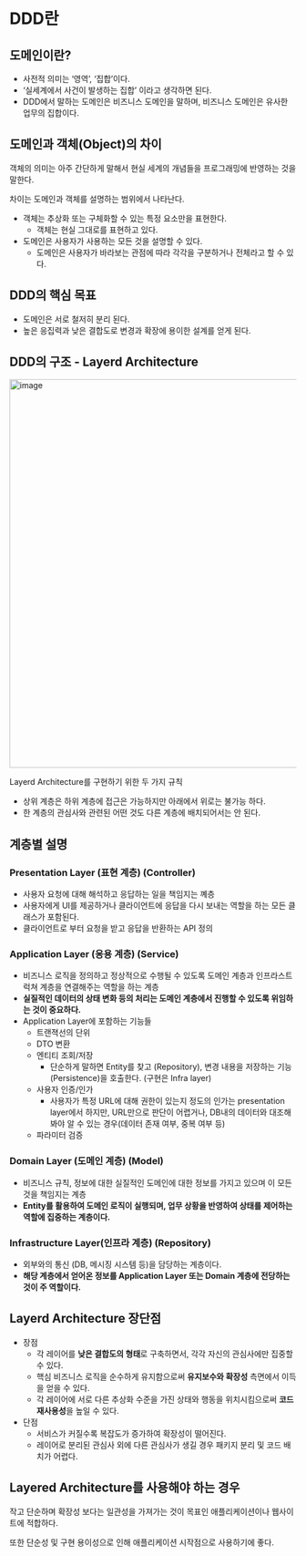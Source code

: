 # DDD란

## 도메인이란?

- 사전적 의미는 ‘영역’, ‘집합’이다.
- ‘실세계에서 사건이 발생하는 집합’ 이라고 생각하면 된다.
- DDD에서 말하는 도메인은 비즈니스 도메인을 말하며, 비즈니스 도메인은 유사한 업무의 집합이다.

## 도메인과 객체(Object)의 차이

객체의 의미는 아주 간단하게 말해서 현실 세계의 개념들을 프로그래밍에 반영하는 것을 말한다.<br>

차이는 도메인과 객체를 설명하는 범위에서 나타난다.

- 객체는 추상화 또는 구체화할 수 있는 특정 요소만을 표현한다.
    - 객체는 현실 그대로를 표현하고 있다.
- 도메인은 사용자가 사용하는 모든 것을 설명할 수 있다.
    - 도메인은 사용자가 바라보는 관점에 따라 각각을 구분하거나 전체라고 할 수 있다.

## DDD의 핵심 목표

- 도메인은 서로 철저히 분리 된다.
- 높은 응집력과 낮은 결합도로 변경과 확장에 용이한 설계를 얻게 된다.

## DDD의 구조 - Layerd Architecture

<img width="682" alt="image" src="https://user-images.githubusercontent.com/97447334/232196793-fb11fab2-febd-42bd-b2ce-1b4862f7a8f0.png">

Layerd Architecture를 구현하기 위한 두 가지 규칙

- 상위 계층은 하위 계층에 접근은 가능하지만 아래에서 위로는 불가능 하다.
- 한 계층의 관심사와 관련된 어떤 것도 다른 계층에 배치되어서는 안 된다.

## 계층별 설명

### Presentation Layer (표현 계층) (Controller)

- 사용자 요청에 대해 해석하고 응답하는 일을 책임지는 꼐층
- 사용자에게 UI를 제공하거나 클라이언트에 응답을 다시 보내는 역할을 하는 모든 클래스가 포함된다.
- 클라이언트로 부터 요청을 받고 응답을 반환하는 API 정의

### Application Layer (응용 계층) (Service)

- 비즈니스 로직을 정의하고 정상적으로 수행될 수 있도록 도메인 계층과 인프라스트럭쳐 계층을 연결해주는 역할을 하는 계층
- **실질적인 데이터의 상태 변화 등의 처리는 도메인 계층에서 진행할 수 있도록 위임하는 것이 중요하다.**
- Application Layer에 포함하는 기능들
    - 트랜젹선의 단위
    - DTO 변환
    - 엔티티 조회/저장
        - 단순하게 말하면 Entity를 찾고 (Repository), 변경 내용을 저장하는 기능(Persistence)을 호출한다. (구현은 Infra layer)
    - 사용자 인증/인가
        - 사용자가 특정 URL에 대해 권한이 있는지 정도의 인가는 presentation layer에서 하지만, URL만으로 판단이 어렵거나, DB내의 데이터와 대조해봐야 알 수 있는 경우(데이터 존재 여부, 중복 여부 등)
    - 파라미터 검증

### Domain Layer (도메인 계층) (Model)

- 비즈니스 규칙, 정보에 대한 실질적인 도메인에 대한 정보를 가지고 있으며 이 모든 것을 책임지는 계층
- **Entity를 활용하여 도메인 로직이 실행되며, 업무 상황을 반영하여 상태를 제어하는 역할에 집중하는 계층이다.**

### ****Infrastructure Layer(인프라 계층) (Repository)****

- 외부와의 통신 (DB, 메시징 시스템 등)을 담당하는 계층이다.
- **해당 계층에서 얻어온 정보를 Application Layer 또는 Domain 계층에 전당하는 것이 주 역할이다.**

## Layerd Architecture 장단점

- 장점
    - 각 레이어를 **낮은 결합도의 형태**로 구축하면서, 각각 자신의 관심사에만 집중할 수 있다.
    - 핵심 비즈니스 로직을 순수하게 유지함으로써 **유지보수와 확장성** 측면에서 이득을 얻을 수 있다.
    - 각 레이어에 서로 다른 추상화 수준을 가진 상태와 행동을 위치시킴으로써 **코드 재사용성**을 높일 수 있다.
- 단점
    - 서비스가 커질수록 복잡도가 증가하여 확장성이 떨어진다.
    - 레이어로 분리된 관심사 외에 다른 관심사가 생길 경우 패키지 분리 및 코드 배치가 어렵다.

## ****Layered Architecture를 사용해야 하는 경우****

작고 단순하며 확장성 보다는 일관성을 가져가는 것이 목표인 애플리케이션이나 웹사이트에 적합하다.<br>

또한 단순성 및 구현 용이성으로 인해 애플리케이션 시작점으로 사용하기에 좋다.